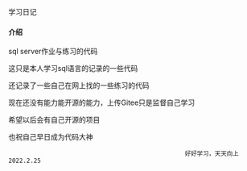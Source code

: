 学习日记


#### 介绍
sql server作业与练习的代码

这只是本人学习sql语言的记录的一些代码

还记录了一些自己在网上找的一些练习的代码

现在还没有能力能开源的能力，上传Gitee只是监督自己学习

希望以后会有自己开源的项目

也祝自己早日成为代码大神


                                                     好好学习，天天向上2022.2.25
